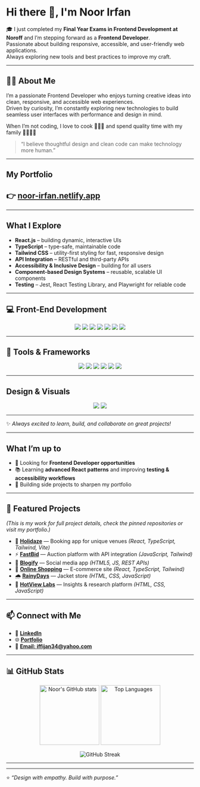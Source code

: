 # Hi there 👋, I'm Noor Irfan  

🎓 I just completed my **Final Year Exams in Frontend Development at Noroff** and I’m stepping forward as a **Frontend Developer**.  
Passionate about building responsive, accessible, and user-friendly web applications.  
Always exploring new tools and best practices to improve my craft.  

---

## 👩‍💻 About Me  
I’m a passionate Frontend Developer who enjoys turning creative ideas into clean, responsive, and accessible web experiences.  
Driven by curiosity, I’m constantly exploring new technologies to build seamless user interfaces with performance and design in mind.  

When I’m not coding, I love to cook 🍳🥘🥗  and spend quality time with my family 👨‍👩‍👧‍👦 
 

> “I believe thoughtful design and clean code can make technology more human.”

---

##  My Portfolio  
## 👉 [**noor-irfan.netlify.app**](https://noor-irfan.netlify.app)

---

##  What I Explore  
- **React.js** – building dynamic, interactive UIs  
- **TypeScript** – type-safe, maintainable code  
- **Tailwind CSS** – utility-first styling for fast, responsive design  
- **API Integration** – RESTful and third-party APIs  
- **Accessibility & Inclusive Design** – building for all users  
- **Component-based Design Systems** – reusable, scalable UI components  
- **Testing** – Jest, React Testing Library, and Playwright for reliable code  

---

## 💻 Front-End Development  
<p align="center">
  <img src="https://img.shields.io/badge/React-61DAFB?style=for-the-badge&logo=react&logoColor=black" />
  <img src="https://img.shields.io/badge/Next.js-000000?style=for-the-badge&logo=next.js&logoColor=white" />
  <img src="https://img.shields.io/badge/TypeScript-3178C6?style=for-the-badge&logo=typescript&logoColor=white" />
  <img src="https://img.shields.io/badge/JavaScript-F7DF1E?style=for-the-badge&logo=javascript&logoColor=black" />
  <img src="https://img.shields.io/badge/HTML5-E34F26?style=for-the-badge&logo=html5&logoColor=white" />
  <img src="https://img.shields.io/badge/CSS3-1572B6?style=for-the-badge&logo=css3&logoColor=white" />
  <img src="https://img.shields.io/badge/TailwindCSS-38B2AC?style=for-the-badge&logo=tailwind-css&logoColor=white" />
</p>

---

## 🧰 Tools & Frameworks  
<p align="center">
  <img src="https://img.shields.io/badge/Vite-646CFF?style=for-the-badge&logo=vite&logoColor=white" />
  <img src="https://img.shields.io/badge/Vitest-6E9F18?style=for-the-badge&logo=vitest&logoColor=white" />
  <img src="https://img.shields.io/badge/Playwright-2EAD33?style=for-the-badge&logo=playwright&logoColor=white" />
  <img src="https://img.shields.io/badge/GitHub-181717?style=for-the-badge&logo=github&logoColor=white" />
  <img src="https://img.shields.io/badge/VS%20Code-007ACC?style=for-the-badge&logo=visual-studio-code&logoColor=white" />
  <img src="https://img.shields.io/badge/Sass-CC6699?style=for-the-badge&logo=sass&logoColor=white" />
</p>

---

##  Design & Visuals  
<p align="center">
  <img src="https://img.shields.io/badge/Figma-F24E1E?style=for-the-badge&logo=figma&logoColor=white" />
  <img src="https://img.shields.io/badge/Canva-00C4CC?style=for-the-badge&logo=canva&logoColor=white" />
</p>

---

✨ *Always excited to learn, build, and collaborate on great projects!*  

---

##  What I’m up to  
- 🌟 Looking for **Frontend Developer opportunities**  
- 📚 Learning **advanced React patterns** and improving **testing & accessibility workflows**  
- 🎯 Building side projects to sharpen my portfolio  

---

## 🚀 Featured Projects  
*(This is my work for full project details, check the pinned repositories or visit my portfolio.)*  

- 🏡 [**Holidaze**](https://noor807holidaze.netlify.app) — Booking app for unique venues *(React, TypeScript, Tailwind, Vite)*  
- ⚡ [**FastBid**](https://2fast2bid.netlify.app) — Auction platform with API integration *(JavaScript, Tailwind)*  
- 📝 [**Blogify**](https://blogify-cajs2.netlify.app/auth/login/) — Social media app *(HTML5, JS, REST APIs)*  
- 🛒 [**Online Shopping**](https://nortombet.netlify.app) — E-commerce site *(React, TypeScript, Tailwind)*  
- 🌧 [**RainyDays**](https://noroff-rainydays.netlify.app) — Jacket store *(HTML, CSS, JavaScript)*  
- 🔬 [**HotView Labs**](https://pagehotviewlabs.netlify.app) — Insights & research platform *(HTML, CSS, JavaScript)*  

---

## 📫 **Connect with Me**  

- 💼 **[LinkedIn](https://www.linkedin.com/in/noor-irfan-03b2202a2/)**  
- 🌐 **[Portfolio](https://noor-irfan.netlify.app)**  
- 📧 **[Email: iffijan34@yahoo.com](mailto:iffijan34@yahoo.com)**

--------

## 📊 GitHub Stats  

<p align="center">
  <img src="https://github-readme-stats.vercel.app/api?username=Noor807&show_icons=true&theme=radical" alt="Noor's GitHub stats" height="160" />
  <img src="https://github-readme-stats.vercel.app/api/top-langs/?username=Noor807&layout=compact&theme=radical" alt="Top Languages" height="160" />
</p>

<p align="center">
  <img src="https://streak-stats.demolab.com?user=Noor807&theme=radical&hide_border=true" alt="GitHub Streak" />
</p>

---




---

⭐ *“Design with empathy. Build with purpose.”*
